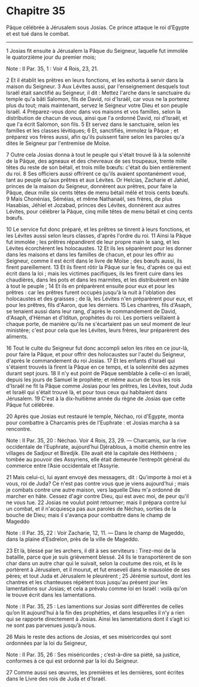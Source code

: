 # Chapitre 35

Pâque célébrée à Jérusalem sous Josias.
Ce prince attaque le roi d’Egypte et est tué dans le combat.

***

1 Josias fit ensuite à Jérusalem la Pâque du Seigneur, laquelle fut immolée le quatorzième jour du premier mois;

<span class="bible-note">Note : </span> II Par. 35, 1 : Voir 4 Rois, 23, 21.

2 Et il établit les prêtres en leurs fonctions, et les exhorta à servir dans la maison du Seigneur. 3 Aux Lévites aussi, par l'enseignement desquels tout Israël était sanctifié au Seigneur, il dit : Mettez l'arche dans le sanctuaire du temple qu'a bâti Salomon, fils de David, roi d'Israël, car vous ne la porterez plus du tout; mais maintenant, servez le Seigneur votre Dieu et son peuple Israël. 4 Préparez-vous donc dans vos maisons et vos familles, selon la distribution de chacun de vous, ainsi que l'a ordonné David, roi d'Israël, et que l'a écrit Salomon, son fils. 5 Et servez dans le sanctuaire, selon les familles et les classes lévitiques; 6 Et, sanctifiés, immolez la Pâque ; et préparez vos frères aussi, afin qu'ils puissent faire selon les paroles qu'a dites le Seigneur par l'entremise de Moïse.


7 Outre cela Josias donna à tout le peuple qui s'était trouvé là à la solennité de la Pâque, des agneaux et des chevreaux de ses troupeaux, trente mille têtes du reste de son bétail, et trois mille bœufs: c'était du bien entièrement du roi. 8 Ses officiers aussi offrirent ce qu'ils avaient spontanément voué, tant au peuple qu'aux prêtres et aux Lévites. Or Helcias, Zacharie et Jahiel, princes de la maison du Seigneur, donnèrent aux prêtres, pour faire la Pâque, deux mille six cents têtes de menu bétail mêlé et trois cents bœufs. 9 Mais Chonénias, Séméias, et même Nathanaël, ses frères, de plus Hasabias, Jéhiel et Jozabad, princes des Lévites, donnèrent aux autres Lévites, pour célébrer la Pâque, cinq mille têtes de menu bétail et cinq cents bœufs.


10 Le service fut donc préparé, et les prêtres se tinrent à leurs fonctions, et les Lévites aussi selon leurs classes, d'après l'ordre du roi. 11 Ainsi la Pâque fut immolée ; les prêtres répandirent de leur propre main le sang, et les Lévites écorchèrent les holocaustes. 12 Et ils les séparèrent pour les donner dans les maisons et dans les familles de chacun, et pour les offrir au Seigneur, comme il est écrit dans le livre de Moïse ; des bœufs aussi, ils firent pareillement. 13 Et ils firent rôtir la Pâque sur le feu, d'après ce qui est écrit dans la loi ; mais les victimes pacifiques, ils les firent cuire dans les chaudières, dans les pots et dans les marmites, et les distribuèrent en hâte à tout le peuple ; 14 Et ils en préparèrent ensuite pour eux et pour les prêtres : car les prêtres furent occupés jusqu'à la nuit à l'oblation des holocaustes et des graisses ; de là, les Lévites n'en préparèrent pour eux, et pour les prêtres, fils d'Aaron, que les derniers. 15 Les chantres, fils d'Asaph, se tenaient aussi
dans leur rang, d'après le commandement de David, d'Asaph, d'Héman et d'Iditun, prophètes du roi. Les portiers veillaient à chaque porte, de manière qu'ils ne s'écartaient pas un seul moment de leur ministère; c'est pour cela que les Lévites, leurs frères, leur préparèrent des aliments.


16 Tout le culte du Seigneur fut donc accompli selon les rites en ce jour-là, pour faire la Pâque, et pour offrir des holocaustes sur l'autel du Seigneur, d'après le commandement du roi Josias. 17 Et les enfants d'Israël qui s'étaient trouvés là firent la Pâque en ce temps, et la solennité des azymes durant sept jours. 18 Il n'y eut point de Pâque semblable à celle-ci en Israël, depuis les jours de Samuel le prophète; et même aucun de tous les rois d'Israël ne fit la Pâque comme Josias pour les prêtres, les Lévites, tout Juda et Israël qui s'était trouvé là, et pour tous ceux qui habitaient dans Jérusalem. 19 C'est à la dix-huitième année du règne de Josias que cette Pâque fut célébrée.


20 Après que Josias eut restauré le temple, Néchao, roi d'Egypte, monta pour combattre à Charcamis près de l'Euphrate : et Josias marcha à sa rencontre.

<span class="bible-note">Note : </span> II Par. 35, 20 : Néchao. Voir 4 Rois, 23, 29. ― Charcamis, sur la rive occidentale de l’Euphrate, aujourd’hui Djérablous, à moitié chemin entre les villages de Sadjour et Biredjik. Elle avait été la capitale des Héthéens ; tombée au pouvoir des Assyriens, elle était demeurée l’entrepôt général du commerce entre l’Asie occidentale et l’Assyrie.

21 Mais celui-ci, lui ayant envoyé des messagers, dit : Qu'importe à moi et à vous, roi de Juda? Ce n'est pas contre vous que je viens aujourd'hui ; mais je combats contre une autre maison, vers laquelle Dieu m'a ordonné de marcher en hâte. Cessez d'agir contre Dieu, qui est avec moi, de peur qu'il ne vous tue. 22 Josias ne voulut point retourner; mais il prépara contre lui un combat, et il n'acquiesça pas aux paroles de Néchao, sorties de la bouche de Dieu; mais il s'avança pour combattre dans le champ de Mageddo

<span class="bible-note">Note : </span> II Par. 35, 22 : Voir Zacharie, 12, 11. ― Dans le champ de Mageddo, dans la plaine d’Esdrelon, près de la ville de Mageddo.

23 Et là, blessé par les archers, il dit à ses serviteurs : Tirez-moi de la bataille, parce que je suis grièvement blessé. 24 Ils le transportèrent de son char dans un autre char qui le suivait, selon la coutume des rois, et ils le portèrent à Jérusalem, et il mourut, et fut enseveli dans le mausolée de ses pères; et tout Juda et Jérusalem le pleurèrent ; 25 Jérémie surtout, dont les chantres et les chanteuses répètent tous jusqu'au présent jour les lamentations sur Josias; et cela a prévalu comme loi en Israël : voilà qu'on le trouve écrit dans les lamentations.

<span class="bible-note">Note : </span> II Par. 35, 25 : Les lamentions sur Josias sont différentes de celles qu’on lit aujourd’hui à la fin des prophéties, et dans lesquelles il n’y a rien qui se rapporte directement à Josias. Ainsi les lamentations dont il s’agit ici ne sont pas parvenues jusqu’à nous.


26 Mais le reste des actions de Josias, et ses miséricordes qui sont ordonnées par la loi du Seigneur,

<span class="bible-note">Note : </span> II Par. 35, 26 : Ses miséricordes ; c’est-à-dire sa piété, sa justice, conformes à ce qui est ordonné par la loi du Seigneur.

27 Comme aussi ses œuvres, les premières et les dernières, sont écrites dans le Livre des rois de Juda et d'Israël.

